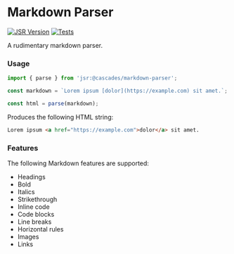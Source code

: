 # Markdown Parser

[![JSR Version](https://img.shields.io/jsr/v/%40cascades/markdown-parser)](https://jsr.io/@cascades/markdown-parser) [![Tests](https://github.com/Cascades-CSS/Markdown-Parser/actions/workflows/test.yml/badge.svg)](https://github.com/Cascades-CSS/Markdown-Parser/actions/workflows/test.yml)

A rudimentary markdown parser.


### Usage

```ts
import { parse } from 'jsr:@cascades/markdown-parser';

const markdown = `Lorem ipsum [dolor](https://example.com) sit amet.`;

const html = parse(markdown);
```

Produces the following HTML string:

```html
Lorem ipsum <a href="https://example.com">dolor</a> sit amet.
```


### Features

The following Markdown features are supported:
- Headings
- Bold
- Italics
- Strikethrough
- Inline code
- Code blocks
- Line breaks
- Horizontal rules
- Images
- Links
